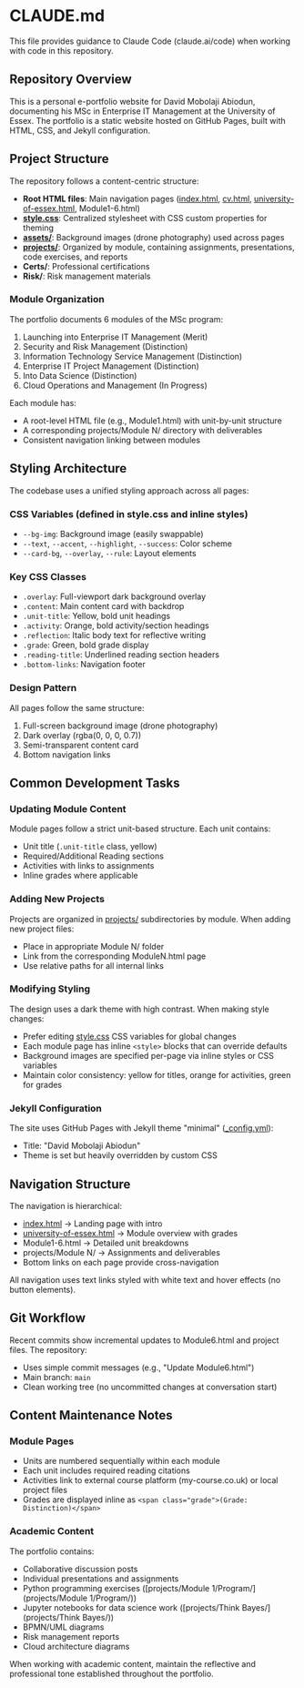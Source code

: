 # CLAUDE.md

This file provides guidance to Claude Code (claude.ai/code) when working with code in this repository.

## Repository Overview

This is a personal e-portfolio website for David Mobolaji Abiodun, documenting his MSc in Enterprise IT Management at the University of Essex. The portfolio is a static website hosted on GitHub Pages, built with HTML, CSS, and Jekyll configuration.

## Project Structure

The repository follows a content-centric structure:

- **Root HTML files**: Main navigation pages ([index.html](index.html), [cv.html](cv.html), [university-of-essex.html](university-of-essex.html), Module1-6.html)
- **[style.css](style.css)**: Centralized stylesheet with CSS custom properties for theming
- **[assets/](assets/)**: Background images (drone photography) used across pages
- **[projects/](projects/)**: Organized by module, containing assignments, presentations, code exercises, and reports
- **Certs/**: Professional certifications
- **Risk/**: Risk management materials

### Module Organization

The portfolio documents 6 modules of the MSc program:
1. Launching into Enterprise IT Management (Merit)
2. Security and Risk Management (Distinction)
3. Information Technology Service Management (Distinction)
4. Enterprise IT Project Management (Distinction)
5. Into Data Science (Distinction)
6. Cloud Operations and Management (In Progress)

Each module has:
- A root-level HTML file (e.g., Module1.html) with unit-by-unit structure
- A corresponding projects/Module N/ directory with deliverables
- Consistent navigation linking between modules

## Styling Architecture

The codebase uses a unified styling approach across all pages:

### CSS Variables (defined in style.css and inline styles)
- `--bg-img`: Background image (easily swappable)
- `--text`, `--accent`, `--highlight`, `--success`: Color scheme
- `--card-bg`, `--overlay`, `--rule`: Layout elements

### Key CSS Classes
- `.overlay`: Full-viewport dark background overlay
- `.content`: Main content card with backdrop
- `.unit-title`: Yellow, bold unit headings
- `.activity`: Orange, bold activity/section headings
- `.reflection`: Italic body text for reflective writing
- `.grade`: Green, bold grade display
- `.reading-title`: Underlined reading section headers
- `.bottom-links`: Navigation footer

### Design Pattern
All pages follow the same structure:
1. Full-screen background image (drone photography)
2. Dark overlay (rgba(0, 0, 0, 0.7))
3. Semi-transparent content card
4. Bottom navigation links

## Common Development Tasks

### Updating Module Content
Module pages follow a strict unit-based structure. Each unit contains:
- Unit title (`.unit-title` class, yellow)
- Required/Additional Reading sections
- Activities with links to assignments
- Inline grades where applicable

### Adding New Projects
Projects are organized in [projects/](projects/) subdirectories by module. When adding new project files:
- Place in appropriate Module N/ folder
- Link from the corresponding ModuleN.html page
- Use relative paths for all internal links

### Modifying Styling
The design uses a dark theme with high contrast. When making style changes:
- Prefer editing [style.css](style.css) CSS variables for global changes
- Each module page has inline `<style>` blocks that can override defaults
- Background images are specified per-page via inline styles or CSS variables
- Maintain color consistency: yellow for titles, orange for activities, green for grades

### Jekyll Configuration
The site uses GitHub Pages with Jekyll theme "minimal" ([_config.yml](_config.yml:5)):
- Title: "David Mobolaji Abiodun"
- Theme is set but heavily overridden by custom CSS

## Navigation Structure

The navigation is hierarchical:
- [index.html](index.html) → Landing page with intro
- [university-of-essex.html](university-of-essex.html) → Module overview with grades
- Module1-6.html → Detailed unit breakdowns
- projects/Module N/ → Assignments and deliverables
- Bottom links on each page provide cross-navigation

All navigation uses text links styled with white text and hover effects (no button elements).

## Git Workflow

Recent commits show incremental updates to Module6.html and project files. The repository:
- Uses simple commit messages (e.g., "Update Module6.html")
- Main branch: `main`
- Clean working tree (no uncommitted changes at conversation start)

## Content Maintenance Notes

### Module Pages
- Units are numbered sequentially within each module
- Each unit includes required reading citations
- Activities link to external course platform (my-course.co.uk) or local project files
- Grades are displayed inline as `<span class="grade">(Grade: Distinction)</span>`

### Academic Content
The portfolio contains:
- Collaborative discussion posts
- Individual presentations and assignments
- Python programming exercises ([projects/Module 1/Program/](projects/Module 1/Program/))
- Jupyter notebooks for data science work ([projects/Think Bayes/](projects/Think Bayes/))
- BPMN/UML diagrams
- Risk management reports
- Cloud architecture diagrams

When working with academic content, maintain the reflective and professional tone established throughout the portfolio.
